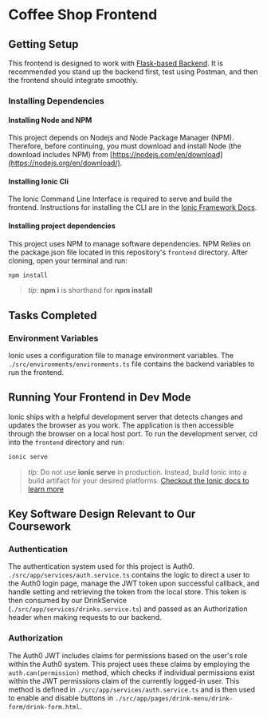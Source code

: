 # Coffee Shop Frontend

## Getting Setup

This frontend is designed to work with [Flask-based Backend](../backend). It is recommended you stand up the backend first, test using Postman, and then the frontend should integrate smoothly.

### Installing Dependencies

#### Installing Node and NPM

This project depends on Nodejs and Node Package Manager (NPM). Therefore, before continuing, you must download and install Node (the download includes NPM) from [https://nodejs.com/en/download](https://nodejs.org/en/download/).

#### Installing Ionic Cli

The Ionic Command Line Interface is required to serve and build the frontend. Instructions for installing the CLI are in the [Ionic Framework Docs](https://ionicframework.com/docs/installation/cli).

#### Installing project dependencies

This project uses NPM to manage software dependencies. NPM Relies on the package.json file located in this repository's `frontend` directory. After cloning, open your terminal and run:

```bash
npm install
```

> _tip_: **npm i** is shorthand for **npm install**

## Tasks Completed

### Environment Variables

Ionic uses a configuration file to manage environment variables.
The  `./src/environments/environments.ts` file contains the backend variables to run the frontend.

## Running Your Frontend in Dev Mode

Ionic ships with a helpful development server that detects changes and updates the browser as you work. The application is then accessible through the browser on a local host port. To run the development server, cd into the `frontend` directory and run:

```bash
ionic serve
```

> _tip_: Do not use **ionic serve** in production. Instead, build Ionic into a build artifact for your desired platforms.
> [Checkout the Ionic docs to learn more](https://ionicframework.com/docs/cli/commands/build)

## Key Software Design Relevant to Our Coursework

### Authentication

The authentication system used for this project is Auth0. `./src/app/services/auth.service.ts` contains the logic to direct a user to the Auth0 login page, manage the JWT token upon successful callback, and handle setting and retrieving the token from the local store. This token is then consumed by our DrinkService (`./src/app/services/drinks.service.ts`) and passed as an Authorization header when making requests to our backend.

### Authorization

The Auth0 JWT includes claims for permissions based on the user's role within the Auth0 system. This project uses these claims by employing the `auth.can(permission)` method, which checks if individual permissions exist within the JWT permissions claim of the currently logged-in user. This method is defined in  `./src/app/services/auth.service.ts` and is then used to enable and disable buttons in `./src/app/pages/drink-menu/drink-form/drink-form.html`.
